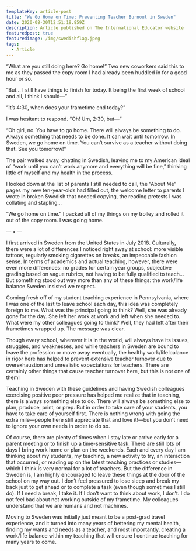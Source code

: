 ```yaml
---
templateKey: article-post
title: "We Go Home on Time: Preventing Teacher Burnout in Sweden"
date: 2020-08-30T12:51:19.859Z
description: Article published on The International Educator website
featuredpost: true
featuredimage: /img/swedishflag.jpeg
tags:
  - Article
---
```

“What are you still doing here? Go home!” Two new coworkers said this to me as they passed the copy room I had already been huddled in for a good hour or so.

“But… I still have things to finish for today. It being the first week of school and all, I think I should—”



“It’s 4:30, when does your frametime end today?”



I was hesitant to respond. “Oh! Um, 2:30, but—”

“Oh girl, no. You have to go home. There will always be something to do. Always something that needs to be done. It can wait until tomorrow. In Sweden, we go home on time. You can’t survive as a teacher without doing that. See you tomorrow!”



The pair walked away, chatting in Swedish, leaving me to my American ideal of “work until you can’t work anymore and everything will be fine,” thinking little of myself and my health in the process.



I looked down at the list of parents I still needed to call, the “About Me” pages my new ten-year-olds had filled out, the welcome letter to parents I wrote in broken Swedish that needed copying, the reading pretests I was collating and stapling…



“We go home on time.” I packed all of my things on my trolley and rolled it out of the copy room. I was going home.



— • —

I first arrived in Sweden from the United States in July 2018. Culturally, there were a lot of differences I noticed right away at school: more visible tattoos, regularly smoking cigarettes on breaks, an impeccable fashion sense. In terms of academics and actual teaching, however, there were even more differences: no grades for certain year groups, subjective grading based on vague rubrics, not having to be fully qualified to teach... But something stood out way more than any of these things: the work/life balance Sweden insisted we respect.

Coming fresh off of my student teaching experience in Pennsylvania, where I was one of the last to leave school each day, this idea was completely foreign to me. What was the principal going to think? Well, she was already gone for the day. She left her work at work and left when she needed to. What were my other colleagues going to think? Well, they had left after their frametimes wrapped up. The message was clear.

Though every school, wherever it is in the world, will always have its issues, struggles, and weaknesses, and while teachers in Sweden are bound to leave the profession or move away eventually, the healthy work/life balance in rigor here has helped to prevent extensive teacher turnover due to overexhaustion and unrealistic expectations for teachers. There are certainly other things that cause teacher turnover here, but this is not one of them!

Teaching in Sweden with these guidelines and having Swedish colleagues exercising positive peer pressure has helped me realize that in teaching, there is always something else to do. There will always be something else to plan, produce, print, or prep. But in order to take care of your students, you have to take care of yourself first. There is nothing wrong with going the extra mile—people here still appreciate that and love it!—but you don’t need to ignore your own needs in order to do so.

Of course, there are plenty of times when I stay late or arrive early for a parent meeting or to finish up a time-sensitive task. There are still lots of days I bring work home or plan on the weekends. Each and every day I am thinking about my students, my teaching, a new activity to try, an interaction that occurred, or reading up on the latest teaching practices or studies—which I think is very normal for a lot of teachers. But the difference in Sweden is, I am highly encouraged to leave these things at the door of the school on my way out. I don’t feel pressured to lose sleep and break my back just to get ahead or to complete a task (even though sometimes I still do). If I need a break, I take it. If I don’t want to think about work, I don’t. I do not feel bad about not working outside of my frametime. My colleagues understand that we are humans and not machines.

Moving to Sweden was initially just meant to be a post-grad travel experience, and it turned into many years of bettering my mental health, finding my wants and needs as a teacher, and most importantly, creating a work/life balance within my teaching that will ensure I continue teaching for many years to come.